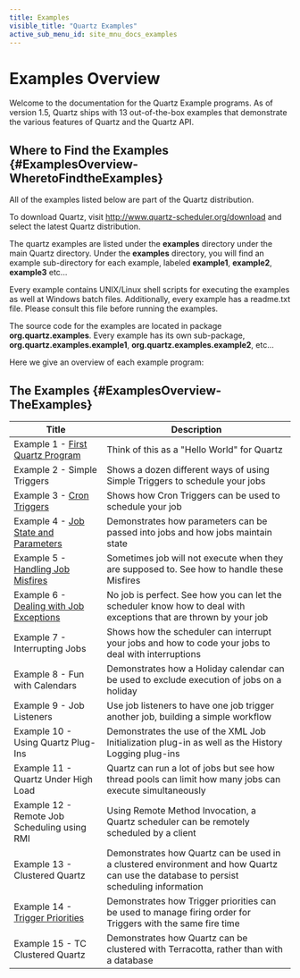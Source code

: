 ```yaml
---
title: Examples
visible_title: "Quartz Examples"
active_sub_menu_id: site_mnu_docs_examples
---
```

# Examples Overview

Welcome to the documentation for the Quartz Example programs.   As of version 1.5, Quartz ships with 13 out-of-the-box examples that demonstrate the various features of Quartz and the Quartz API.


## Where to Find the Examples {#ExamplesOverview-WheretoFindtheExamples}

All of the examples listed below are part of the Quartz distribution.

To download Quartz, visit <a href="/downloads">http://www.quartz-scheduler.org/download</a> and select the latest Quartz distribution.

The quartz examples are listed under the **examples** directory under the main Quartz directory.  Under the **examples** directory, you will find an example sub-directory for each example, labeled **example1**, **example2**, **example3** etc...

Every example contains UNIX/Linux shell scripts for executing the examples as well at Windows batch files.   Additionally, every example has a readme.txt file.  Please consult this file before running the examples.

The source code for the examples are located in package **org.quartz.examples**.   Every example has its own sub-package, **org.quartz.examples.example1**, **org.quartz.examples.example2**, etc...

Here we give an overview of each example program:

## The Examples {#ExamplesOverview-TheExamples}

<table>

<thead>
<tr>
<th> Title </th>
<th> Description </th>
</tr>
<tr>
</thead>

<tbody>
<td>Example 1 - <a href="/documentation/quartz-2.0.2/examples/Example1.html" title="Example1">First Quartz Program</a></td>
<td> Think of this as a "Hello World" for Quartz </td>
</tr>


<tr>
<td> Example 2 - Simple Triggers </td>
<td> Shows a dozen different ways of using Simple Triggers to schedule your jobs </td>
</tr>


<tr>
<td> Example 3 - <a href="/documentation/quartz-2.0.2/examples/Example3.html" title="Example3">Cron Triggers</a> </td>
<td> Shows how Cron Triggers can be used to schedule your job </td>
</tr>

<tr>
<td> Example 4 - <a href="/documentation/quartz-2.0.2/examples/Example4.html" title="Example4">Job State and Parameters</a></td>
<td> Demonstrates how parameters can be passed into jobs and how jobs maintain state </td>
</tr>

<tr>
<td> Example 5 - <a href="/documentation/quartz-2.0.2/examples/Example5.html" title="Example5">Handling Job Misfires</a> </td>
<td> Sometimes job will not execute when they are supposed to.  See how to handle these Misfires </td>
</tr>

<tr>
<td> Example 6 - <a href="/documentation/quartz-2.0.2/examples/Example6.html" title="Example6">Dealing with Job Exceptions</a> </td>
<td> No job is perfect.  See how you can let the scheduler know how to deal with exceptions that are thrown by your job </td>
</tr>


<tr>
<td> Example 7 - Interrupting Jobs </td>
<td> Shows how the scheduler can interrupt your jobs and how to code your jobs to deal with interruptions </td>
</tr>


<tr>
<td> Example 8 - Fun with Calendars </td>
<td> Demonstrates how a Holiday calendar can be used to exclude execution of jobs on a holiday </td>
</tr>


<tr>
<td> Example 9 - Job Listeners </td>
<td> Use job listeners to have one job trigger another job, building a simple workflow </td>
</tr>


<tr>
<td> Example 10 - Using Quartz Plug-Ins </td>
<td> Demonstrates the use of the XML Job Initialization plug-in as well as the History Logging plug-ins </td>
</tr>

<tr>
<td> Example 11 - Quartz Under High Load </td>
<td> Quartz can run a lot of jobs but see how thread pools can limit how many jobs can execute simultaneously </td>
</tr>

<tr>
<td> Example 12 - Remote Job Scheduling using RMI </td>
<td> Using Remote Method Invocation, a Quartz scheduler can be remotely scheduled by a client </td>
</tr>

<tr>
<td> Example 13 - Clustered Quartz </td>
<td> Demonstrates how Quartz can be used in a clustered environment and how Quartz can use the database to persist scheduling information </td>
</tr>

<tr>
<td> Example 14 - <a href="/documentation/quartz-2.0.2/examples/Example14.html" title="Example14">Trigger Priorities</a> </td>
<td> Demonstrates how Trigger priorities can be used to manage firing order for Triggers with the same fire time </td>
</tr>


<tr>
<td> Example 15 - TC Clustered Quartz  </td>
<td> Demonstrates how Quartz can be clustered with Terracotta, rather than with a database </td>
</tr>


</tbody></table>
